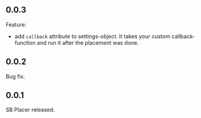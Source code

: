 ## 0.0.3

Feature:

  - add `callback` attribute to settings-object. It takes your custom callback-function and run it after the placement was done.  

## 0.0.2

Bug fix.

## 0.0.1

SB Placer released.
